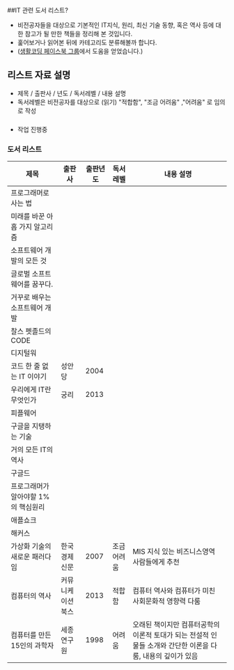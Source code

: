 ##IT 관련 도서 리스트?
* 비전공자들을 대상으로 기본적인 IT지식, 원리, 최신 기술 동향, 혹은 역사 등에 대한 참고가 될 만한 책들을 정리해 본 것입니다.
* 훑어보거나 읽어본 뒤에 카테고리도 분류해볼까 합니다. 
* ([생활코딩 페이스북 그룹](https://www.facebook.com/groups/codingeverybody)에서 도움을 얻었습니다.)

## 리스트 자료 설명
* 제목 / 출판사 / 년도 / 독서레벨 / 내용 설명
* 독서레벨은 비전공자를 대상으로 (읽기) "적합함", "조금 어려움" ,"어려움" 로 임의로 작성

###
* 작업 진행중

### 도서 리스트
제목 | 출판사 | 출판년도 | 독서레벨 | 내용 설명
--- | --- | --- | --- | ---
프로그래머로 사는 법 | | | |
미래를 바꾼 아홉 가지 알고리즘  | | | |
소프트웨어 개발의 모든 것 | | | |
글로벌 소프트웨어를 꿈꾸다. | | | |
거꾸로 배우는 소프트웨어 개발 | | | |
찰스 펫졸드의 CODE | | | |
디지털워 | | | |
코드 한 줄 없는 IT 이야기 | 성안당 | 2004 | |
우리에게 IT란 무엇인가 | 궁리 | 2013 | |
피플웨어 | | | |
구글을 지탱하는 기술 | | | |
거의 모든 IT의 역사 | | | |
구글드 | | | |
프로그래머가 알아야할 1%의 핵심원리 | | | |
애플쇼크 | | | |
해커스 | | | |
가상화 기술의 새로운 패러다임 | 한국경제신문 | 2007 | 조금 어려움 | MIS 지식 있는 비즈니스영역 사람들에게 추천
컴퓨터의 역사 | 커뮤니케이션북스 | 2013 | 적합함 | 컴퓨터 역사와 컴퓨터가 미친 사회문화적 영향력 다룸
컴퓨터를 만든 15인의 과학자 | 세종연구원 | 1998 | 어려움 | 오래된 책이지만 컴퓨터공학의 이론적 토대가 되는 전설적 인물들 소개와 간단한 이론을 다룸, 내용의 깊이가 있음 

